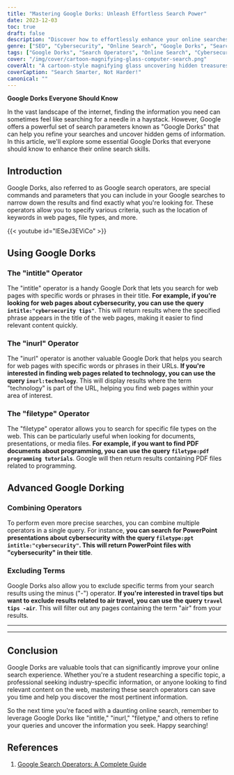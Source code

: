```yaml
---
title: "Mastering Google Dorks: Unleash Effortless Search Power"
date: 2023-12-03
toc: true
draft: false
description: "Discover how to effortlessly enhance your online searches using Google Dorks, the ultimate search power tool, and find hidden gems of information with ease."
genre: ["SEO", "Cybersecurity", "Online Search", "Google Dorks", "Search Techniques", "Digital Skills", "Web Searching", "Internet Tips", "Online Research", "Data Discovery"]
tags: ["Google Dorks", "Search Operators", "Online Search", "Cybersecurity", "Search Techniques", "Advanced Search", "Web Searching", "Efficient Searching", "Digital Skills", "Data Discovery", "Online Research", "Google Hacks", "Information Retrieval", "Effortless Search", "Keyword Optimization", "Search Tips", "Online Privacy", "Internet Techniques", "Hidden Information", "Efficient Research", "Advanced Google Search", "Online Security", "Web Queries", "Effective Search", "Keyword Search", "Information Search", "Online Skills", "Enhanced Searching", "Data Security"]
cover: "/img/cover/cartoon-magnifying-glass-computer-search.png"
coverAlt: "A cartoon-style magnifying glass uncovering hidden treasures on a computer screen."
coverCaption: "Search Smarter, Not Harder!"
canonical: ""
---
```


**Google Dorks Everyone Should Know**

In the vast landscape of the internet, finding the information you need can sometimes feel like searching for a needle in a haystack. However, Google offers a powerful set of search parameters known as "Google Dorks" that can help you refine your searches and uncover hidden gems of information. In this article, we'll explore some essential Google Dorks that everyone should know to enhance their online search skills.

## Introduction

Google Dorks, also referred to as Google search operators, are special commands and parameters that you can include in your Google searches to narrow down the results and find exactly what you're looking for. These operators allow you to specify various criteria, such as the location of keywords in web pages, file types, and more.

{{< youtube id="lESeJ3EViCo" >}}

## Using Google Dorks

### The "intitle" Operator

The "intitle" operator is a handy Google Dork that lets you search for web pages with specific words or phrases in their title. **For example, if you're looking for web pages about cybersecurity, you can use the query `intitle:"cybersecurity tips"`**. This will return results where the specified phrase appears in the title of the web pages, making it easier to find relevant content quickly.

### The "inurl" Operator

The "inurl" operator is another valuable Google Dork that helps you search for web pages with specific words or phrases in their URLs. **If you're interested in finding web pages related to technology, you can use the query `inurl:technology`**. This will display results where the term "technology" is part of the URL, helping you find web pages within your area of interest.

### The "filetype" Operator

The "filetype" operator allows you to search for specific file types on the web. This can be particularly useful when looking for documents, presentations, or media files. **For example, if you want to find PDF documents about programming, you can use the query `filetype:pdf programming tutorials`**. Google will then return results containing PDF files related to programming.

## Advanced Google Dorking

### Combining Operators

To perform even more precise searches, you can combine multiple operators in a single query. For instance, **you can search for PowerPoint presentations about cybersecurity with the query `filetype:ppt intitle:"cybersecurity"`. This will return PowerPoint files with "cybersecurity" in their title**.

### Excluding Terms

Google Dorks also allow you to exclude specific terms from your search results using the minus ("-") operator. **If you're interested in travel tips but want to exclude results related to air travel, you can use the query `travel tips -air`**. This will filter out any pages containing the term "air" from your results.

______
______

## Conclusion

Google Dorks are valuable tools that can significantly improve your online search experience. Whether you're a student researching a specific topic, a professional seeking industry-specific information, or anyone looking to find relevant content on the web, mastering these search operators can save you time and help you discover the most pertinent information.

So the next time you're faced with a daunting online search, remember to leverage Google Dorks like "intitle," "inurl," "filetype," and others to refine your queries and uncover the information you seek. Happy searching!

## References

1. [Google Search Operators: A Complete Guide](https://ahrefs.com/blog/google-advanced-search-operators/)

